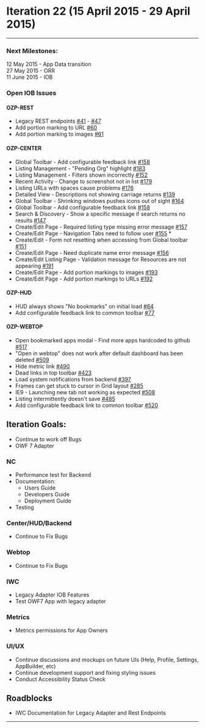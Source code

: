 # Iteration 22 (15 April 2015 - 29 April 2015)

*** 
### Next Milestones:
12 May 2015 - App Data transition
<br>27 May 2015 - ORR
<br>11 June 2015 - IOB

### Open IOB Issues

#### OZP-REST
* Legacy REST endpoints [#41](https://github.com/ozone-development/ozp-rest/issues/41) - [#47](https://github.com/ozone-development/ozp-rest/issues/47)
* Add portion marking to URL [#60](https://github.com/ozone-development/ozp-rest/issues/60)
* Add portion marking to images [#61](https://github.com/ozone-development/ozp-rest/issues/61)

#### OZP-CENTER
* Global Toolbar - Add configurable feedback link [#158](https://github.com/ozone-development/ozp-center/issues/158)
* Listing Management - "Pending Org" highlight [#183](https://github.com/ozone-development/ozp-center/issues/183)
* Listing Management - Filters shown incorrectly [#152](https://github.com/ozone-development/ozp-center/issues/152)
* Recent Activity - Change to screenshot not in list [#179](https://github.com/ozone-development/ozp-center/issues/179)
* Listing URLs with spaces cause problems [#176](https://github.com/ozone-development/ozp-center/issues/176)
* Detailed View - Descriptions not showing carriage returns [#139](https://github.com/ozone-development/ozp-center/issues/139)
* Global Toolbar - Shrinking windows pushes icons out of sight [#164](https://github.com/ozone-development/ozp-center/issues/164)
* Global Toolbar - Add configurable feedback link [#158](https://github.com/ozone-development/ozp-center/issues/158)
* Search & Discovery - Show a specific message if search returns no results [#147](https://github.com/ozone-development/ozp-center/issues/147)
* Create/Edit Page - Required listing type missing error message [#157](https://github.com/ozone-development/ozp-center/issues/157)
* Create/Edit Page - Navigation Tabs need to follow user [#155](https://github.com/ozone-development/ozp-center/issues/155) *
* Create/Edit - Form not resetting when accessing from Global toolbar [#151](https://github.com/ozone-development/ozp-center/issues/151)
* Create/Edit Page - Need duplicate name error message [#156](https://github.com/ozone-development/ozp-center/issues/156)
* Create/Edit Listing Page - Validation message for Resources are not appearing [#191](https://github.com/ozone-development/ozp-center/issues/191)
* Create/Edit Page - Add portion markings to images [#193](https://github.com/ozone-development/ozp-center/issues/193)
* Create/Edit Page - Add portion markings to URLs [#192](https://github.com/ozone-development/ozp-center/issues/192)

#### OZP-HUD
* HUD always shows "No bookmarks" on initial load [#64](https://github.com/ozone-development/ozp-hud/issues/64)
* Add configurable feedback link to common toolbar [#77](https://github.com/ozone-development/ozp-hud/issues/77)

#### OZP-WEBTOP
* Open bookmarked apps modal - Find more apps hardcoded to github [#517](https://github.com/ozone-development/ozp-webtop/issues/517)
* "Open in webtop" does not work after default dashboard has been deleted [#509](https://github.com/ozone-development/ozp-webtop/issues/509)
* Hide metric link [#490](https://github.com/ozone-development/ozp-webtop/issues/490)
* Dead links in top toolbar [#423](https://github.com/ozone-development/ozp-webtop/issues/423)
* Load system notifications from backend [#397](https://github.com/ozone-development/ozp-webtop/issues/397)
* Frames can get stuck to cursor in Grid layout [#285](https://github.com/ozone-development/ozp-webtop/issues/285)
* IE9 - Launching new tab not working as expected [#508](https://github.com/ozone-development/ozp-webtop/issues/508)
* Listing intermittently doesn't save [#485](https://github.com/ozone-development/ozp-webtop/issues/485)
* Add configurable feedback link to common toolbar [#520](https://github.com/ozone-development/ozp-webtop/issues/520)

## Iteration Goals:
* Continue to work off Bugs
* OWF 7 Adapter


### NC 
* Performance test for Backend
* Documentation:
  * Users Guide
  * Developers Guide
  * Deployment Guide
* Testing

### Center/HUD/Backend
* Continue to Fix Bugs

### Webtop
* Continue to Fix Bugs

### IWC
* Legacy Adapter IOB Features
* Test OWF7 App with legacy adapter 

### Metrics
* Metrics permissions for App Owners

### UI/UX
* Continue discussions and mockups on future UIs (Help, Profile, Settings, AppBuilder, etc)
* Continue development support and fixing styling issues
* Conduct Accessibility Status Check

## Roadblocks
* IWC Documentation for Legacy Adapter and Rest Endpoints

***